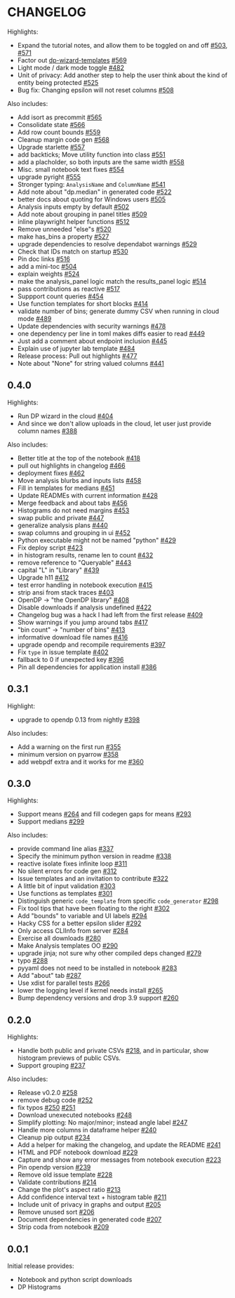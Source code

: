 # CHANGELOG

Highlights:

- Expand the tutorial notes, and allow them to be toggled on and off [#503](https://github.com/opendp/dp-wizard/pull/503), [#571](https://github.com/opendp/dp-wizard/pull/571)
- Factor out [dp-wizard-templates](https://github.com/opendp/dp-wizard-templates) [#569](https://github.com/opendp/dp-wizard/pull/569)
- Light mode / dark mode toggle [#482](https://github.com/opendp/dp-wizard/pull/482)
- Unit of privacy: Add another step to help the user think about the kind of entity being protected [#525](https://github.com/opendp/dp-wizard/pull/525)
- Bug fix: Changing epsilon will not reset columns [#508](https://github.com/opendp/dp-wizard/pull/508)

Also includes:

- Add isort as precommit [#565](https://github.com/opendp/dp-wizard/pull/565)
- Consolidate state [#566](https://github.com/opendp/dp-wizard/pull/566)
- Add row count bounds [#559](https://github.com/opendp/dp-wizard/pull/559)
- Cleanup margin code gen [#568](https://github.com/opendp/dp-wizard/pull/568)
- Upgrade starlette [#557](https://github.com/opendp/dp-wizard/pull/557)
- add backticks; Move utility function into class [#551](https://github.com/opendp/dp-wizard/pull/551)
- add a placholder, so both inputs are the same width [#558](https://github.com/opendp/dp-wizard/pull/558)
- Misc. small notebook text fixes [#554](https://github.com/opendp/dp-wizard/pull/554)
- upgrade pyright [#555](https://github.com/opendp/dp-wizard/pull/555)
- Stronger typing: `AnalysisName` and `ColumnName` [#541](https://github.com/opendp/dp-wizard/pull/541)
- Add note about "dp.median" in generated code [#522](https://github.com/opendp/dp-wizard/pull/522)
- better docs about quoting for Windows users [#505](https://github.com/opendp/dp-wizard/pull/505)
- Analysis inputs empty by default [#502](https://github.com/opendp/dp-wizard/pull/502)
- Add note about grouping in panel titles [#509](https://github.com/opendp/dp-wizard/pull/509)
- inline playwright helper functions [#512](https://github.com/opendp/dp-wizard/pull/512)
- Remove unneeded "else"s [#520](https://github.com/opendp/dp-wizard/pull/520)
- make has_bins a property [#527](https://github.com/opendp/dp-wizard/pull/527)
- upgrade dependencies to resolve dependabot warnings [#529](https://github.com/opendp/dp-wizard/pull/529)
- Check that IDs match on startup [#530](https://github.com/opendp/dp-wizard/pull/530)
- Pin doc links [#516](https://github.com/opendp/dp-wizard/pull/516)
- add a mini-toc [#504](https://github.com/opendp/dp-wizard/pull/504)
- explain weights [#524](https://github.com/opendp/dp-wizard/pull/524)
- make the analysis_panel logic match the results_panel logic [#514](https://github.com/opendp/dp-wizard/pull/514)
- pass contributions as reactive [#517](https://github.com/opendp/dp-wizard/pull/517)
- Suppport count queries [#454](https://github.com/opendp/dp-wizard/pull/454)
- Use function templates for short blocks [#414](https://github.com/opendp/dp-wizard/pull/414)
- validate number of bins; generate dummy CSV when running in cloud mode [#489](https://github.com/opendp/dp-wizard/pull/489)
- Update dependencies with security warnings [#478](https://github.com/opendp/dp-wizard/pull/478)
- one dependency per line in toml makes diffs easier to read [#449](https://github.com/opendp/dp-wizard/pull/449)
- Just add a comment about endpoint inclusion [#445](https://github.com/opendp/dp-wizard/pull/445)
- Explain use of jupyter lab template [#484](https://github.com/opendp/dp-wizard/pull/484)
- Release process: Pull out highlights [#477](https://github.com/opendp/dp-wizard/pull/477)
- Note about "None" for string valued columns [#441](https://github.com/opendp/dp-wizard/pull/441)

## 0.4.0

Highlights:

- Run DP wizard in the cloud [#404](https://github.com/opendp/dp-wizard/pull/404)
- And since we don't allow uploads in the cloud, let user just provide column names [#388](https://github.com/opendp/dp-wizard/pull/388)

Also includes:

- Better title at the top of the notebook [#418](https://github.com/opendp/dp-wizard/pull/418)
- pull out highlights in changelog [#466](https://github.com/opendp/dp-wizard/pull/466)
- deployment fixes [#462](https://github.com/opendp/dp-wizard/pull/462)
- Move analysis blurbs and inputs lists [#458](https://github.com/opendp/dp-wizard/pull/458)
- Fill in templates for medians [#451](https://github.com/opendp/dp-wizard/pull/451)
- Update READMEs with current information [#428](https://github.com/opendp/dp-wizard/pull/428)
- Merge feedback and about tabs [#456](https://github.com/opendp/dp-wizard/pull/456)
- Histograms do not need margins [#453](https://github.com/opendp/dp-wizard/pull/453)
- swap public and private [#447](https://github.com/opendp/dp-wizard/pull/447)
- generalize analysis plans [#440](https://github.com/opendp/dp-wizard/pull/440)
- swap columns and grouping in ui [#452](https://github.com/opendp/dp-wizard/pull/452)
- Python executable might not be named "python" [#429](https://github.com/opendp/dp-wizard/pull/429)
- Fix deploy script [#423](https://github.com/opendp/dp-wizard/pull/423)
- in histogram results, rename len to count [#432](https://github.com/opendp/dp-wizard/pull/432)
- remove reference to "Queryable" [#443](https://github.com/opendp/dp-wizard/pull/443)
- capital "L" in "Library" [#439](https://github.com/opendp/dp-wizard/pull/439)
- Upgrade h11 [#412](https://github.com/opendp/dp-wizard/pull/412)
- test error handling in notebook execution [#415](https://github.com/opendp/dp-wizard/pull/415)
- strip ansi from stack traces [#403](https://github.com/opendp/dp-wizard/pull/403)
- OpenDP -> "the OpenDP library" [#408](https://github.com/opendp/dp-wizard/pull/408)
- Disable downloads if analysis undefined [#422](https://github.com/opendp/dp-wizard/pull/422)
- Changelog bug was a hack I had left from the first release [#409](https://github.com/opendp/dp-wizard/pull/409)
- Show warnings if you jump around tabs [#417](https://github.com/opendp/dp-wizard/pull/417)
- "bin count" -> "number of bins" [#413](https://github.com/opendp/dp-wizard/pull/413)
- informative download file names [#416](https://github.com/opendp/dp-wizard/pull/416)
- upgrade opendp and recompile requirements [#397](https://github.com/opendp/dp-wizard/pull/397)
- Fix `type` in issue template [#402](https://github.com/opendp/dp-wizard/pull/402)
- fallback to 0 if unexpected key [#396](https://github.com/opendp/dp-wizard/pull/396)
- Pin all dependencies for application install [#386](https://github.com/opendp/dp-wizard/pull/386)

## 0.3.1

Highlight:

- upgrade to opendp 0.13 from nightly [#398](https://github.com/opendp/dp-wizard/pull/398)

Also includes:

- Add a warning on the first run [#355](https://github.com/opendp/dp-wizard/pull/355)
- minimum version on pyarrow [#358](https://github.com/opendp/dp-wizard/pull/358)
- add webpdf extra and it works for me [#360](https://github.com/opendp/dp-wizard/pull/360)

## 0.3.0

Highlights:

- Support means [#264](https://github.com/opendp/dp-wizard/pull/264) and fill codegen gaps for means [#293](https://github.com/opendp/dp-wizard/pull/293)
- Support medians [#299](https://github.com/opendp/dp-wizard/pull/299)

Also includes:

- provide command line alias [#337](https://github.com/opendp/dp-wizard/pull/337)
- Specify the minimum python version in readme [#338](https://github.com/opendp/dp-wizard/pull/338)
- reactive isolate fixes infinite loop [#311](https://github.com/opendp/dp-wizard/pull/311)
- No silent errors for code gen [#312](https://github.com/opendp/dp-wizard/pull/312)
- Issue templates and an invitation to contribute [#322](https://github.com/opendp/dp-wizard/pull/322)
- A little bit of input validation [#303](https://github.com/opendp/dp-wizard/pull/303)
- Use functions as templates [#301](https://github.com/opendp/dp-wizard/pull/301)
- Distinguish generic `code_template` from specific `code_generator` [#298](https://github.com/opendp/dp-wizard/pull/298)
- Fix tool tips that have been floating to the right [#302](https://github.com/opendp/dp-wizard/pull/302)
- Add "bounds" to variable and UI labels [#294](https://github.com/opendp/dp-wizard/pull/294)
- Hacky CSS for a better epsilon slider [#292](https://github.com/opendp/dp-wizard/pull/292)
- Only access CLIInfo from server [#284](https://github.com/opendp/dp-wizard/pull/284)
- Exercise all downloads [#280](https://github.com/opendp/dp-wizard/pull/280)
- Make Analysis templates OO [#290](https://github.com/opendp/dp-wizard/pull/290)
- upgrade jinja; not sure why other compiled deps changed [#279](https://github.com/opendp/dp-wizard/pull/279)
- typo [#288](https://github.com/opendp/dp-wizard/pull/288)
- pyyaml does not need to be installed in notebook [#283](https://github.com/opendp/dp-wizard/pull/283)
- Add "about" tab [#287](https://github.com/opendp/dp-wizard/pull/287)
- Use xdist for parallel tests [#266](https://github.com/opendp/dp-wizard/pull/266)
- lower the logging level if kernel needs install [#265](https://github.com/opendp/dp-wizard/pull/265)
- Bump dependency versions and drop 3.9 support [#260](https://github.com/opendp/dp-wizard/pull/260)

## 0.2.0

Highlights:

- Handle both public and private CSVs [#218](https://github.com/opendp/dp-wizard/pull/218), and in particular, show histogram previews of public CSVs.
- Support grouping [#237](https://github.com/opendp/dp-wizard/pull/237)

Also includes:

- Release v0.2.0 [#258](https://github.com/opendp/dp-wizard/pull/258)
- remove debug code [#252](https://github.com/opendp/dp-wizard/pull/252)
- fix typos [#250](https://github.com/opendp/dp-wizard/pull/250) [#251](https://github.com/opendp/dp-wizard/pull/251)
- Download unexecuted notebooks [#248](https://github.com/opendp/dp-wizard/pull/248)
- Simplify plotting: No major/minor; instead angle label [#247](https://github.com/opendp/dp-wizard/pull/247)
- Handle more columns in dataframe helper [#240](https://github.com/opendp/dp-wizard/pull/240)
- Cleanup pip output [#234](https://github.com/opendp/dp-wizard/pull/234)
- Add a helper for making the changelog, and update the README [#241](https://github.com/opendp/dp-wizard/pull/241)
- HTML and PDF notebook download [#229](https://github.com/opendp/dp-wizard/pull/229)
- Capture and show any error messages from notebook execution [#223](https://github.com/opendp/dp-wizard/pull/223)
- Pin opendp version [#239](https://github.com/opendp/dp-wizard/pull/239)
- Remove old issue template [#228](https://github.com/opendp/dp-wizard/pull/228)
- Validate contributions [#214](https://github.com/opendp/dp-wizard/pull/214)
- Change the plot's aspect ratio [#213](https://github.com/opendp/dp-wizard/pull/213)
- Add confidence interval text + histogram table [#211](https://github.com/opendp/dp-wizard/pull/211)
- Include unit of privacy in graphs and output [#205](https://github.com/opendp/dp-wizard/pull/205)
- Remove unused sort [#206](https://github.com/opendp/dp-wizard/pull/206)
- Document dependencies in generated code [#207](https://github.com/opendp/dp-wizard/pull/207)
- Strip coda from notebook [#209](https://github.com/opendp/dp-wizard/pull/209)

## 0.0.1

Initial release provides:

- Notebook and python script downloads
- DP Histograms
